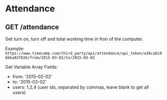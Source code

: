Attendance
=========

GET /attendance
----------

Get turn on, turn off and total working time in fron of the computer.

Example:
`https://www.timecamp.com/third_party/api/attendance/api_token/a36cabi96bba83f826/from/2015-03-02/to/2015-03-02`

Get Variable Array Fields:
* from: '2015-02-02'
* to: '2015-03-02'
* users: 1,2,4 (user ids, separated by commas, leave blank to get all users)
